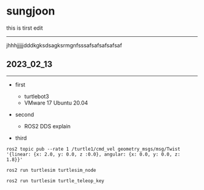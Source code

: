# sungjoon
this is tirst edit


---
jhhhjjjjjdddkgksdsagksrmgnfsssafsafsafsafsaf
## 2023_02_13

---

* first
  * turtlebot3
  * VMware 17 Ubuntu 20.04

* second
  * ROS2 DDS explain
* third

```shell
ros2 topic pub --rate 1 /turtle1/cmd_vel geometry_msgs/msg/Twist '{linear: {x: 2.0, y: 0.0, z :0.0}, angular: {x: 0.0, y: 0.0, z: 1.8}}'

ros2 run turtlesim turtlesim_node

ros2 run turtlesim turtle_teleop_key

```
